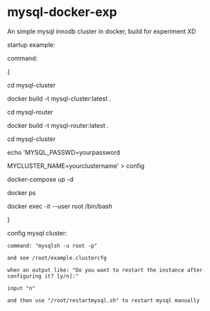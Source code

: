 # mysql-docker-exp
An simple mysql innodb cluster in docker, build for experiment XD

startup example:

command:

{

  cd mysql-cluster
  
  docker build -t mysql-cluster:latest .
  
  cd mysql-router
  
  docker build -t mysql-router:latest .
  
  cd mysql-cluster
  
  echo 'MYSQL_PASSWD=yourpassword
  
MYCLUSTER_NAME=yourclustername' > config

  docker-compose up -d
  
  docker ps

  docker exec -it --user root <CONTAINER ID> /bin/bash

}

config mysql cluster:

    command: "mysqlsh -u root -p" 
    
    and see /root/example.clustercfg
    
    when an output like: "Do you want to restart the instance after configuring it? [y/n]:"
    
    input "n"
    
    and then use "/root/restartmysql.sh" to restart mysql manually
